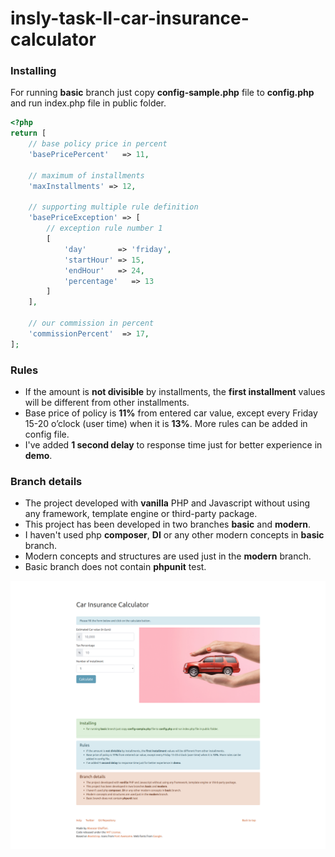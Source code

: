 # insly-task-II-car-insurance-calculator

### Installing

For running <b>basic</b> branch just copy <b>config-sample.php</b> file to <b>config.php</b> and run index.php file in public folder.

```php
<?php
return [
    // base policy price in percent
    'basePricePercent'   => 11,

    // maximum of installments
    'maxInstallments' => 12,

    // supporting multiple rule definition
    'basePriceException' => [
        // exception rule number 1
        [
            'day'       => 'friday',
            'startHour' => 15,
            'endHour'   => 24,
            'percentage'   => 13
        ]
    ],

    // our commission in percent
    'commissionPercent'  => 17,
];

```

### Rules

- If the amount is <b>not divisible</b> by installments, the <b>first installment</b> values will be different from other installments.
- Base price of policy is <b>11%</b> from entered car value, except every Friday 15-20 o’clock (user time) when it is <b>13%</b>. More rules can be added in config file.
- I've added <b>1 second delay</b> to response time just for better experience in <b>demo</b>.

### Branch details

- The project developed with <b>vanilla</b> PHP and Javascript without using any framework, template engine or third-party package.
- This project has been developed in two branches <b>basic</b> and <b>modern</b>.
- I haven't used php <b>composer</b>, <b>DI</b> or any other modern concepts in <b>basic</b> branch.
- Modern concepts and structures are used just in the <b>modern</b> branch.
- Basic branch does not contain <b>phpunit</b> test.


![Screenshot](/screenshot.png?raw=true "Screenshot")
